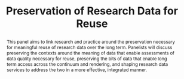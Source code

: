 ---
abstract: This panel aims to link research and practice around the preservation necessary
  for meaningful reuse of research data over the long term. Panelists will discuss
  preserving the contexts around the meaning of data that enable assessments of data
  quality necessary for reuse, preserving the bits of data that enable long term access
  across the continuum and rendering, and shaping research data services to address
  the two in a more effective, integrated manner.
creators:
- Faniel, Ixchel
- Ensberg, Vessela
- Shaw, Seth
- Hull, Elizabeth
- Moore, Reagan
date: null
document_url: https://services.phaidra.univie.ac.at/api/object/o:429527/download
grand_parent: iPRES
institutions: []
keywords:
- data reuse
- preservation
- research data services
- digital curation
landing_page_url: https://phaidra.univie.ac.at/o:429527
language: eng
layout: publication
license: CC BY 4.0 International
notes_url: null
parent: iPRES 2015
publication_type: paper
size: 266515
slides_url: null
source_name: iPRES
title: Preservation of Research Data for Reuse
year: 2015
---